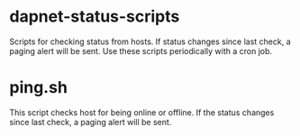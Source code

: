 # dapnet-status-scripts
Scripts for checking status from hosts.
If status changes since last check, a paging alert will be sent.
Use these scripts periodically with a cron job.
<H1>ping.sh</H1>
This script checks host for being online or offline.
If the status changes since last check, a paging alert will be sent.
